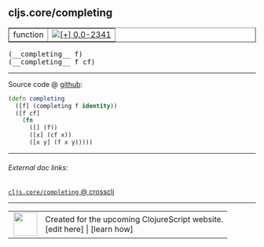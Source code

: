 ## cljs.core/completing



 <table border="1">
<tr>
<td>function</td>
<td><a href="https://github.com/cljsinfo/cljs-api-docs/tree/0.0-2341"><img valign="middle" alt="[+] 0.0-2341" title="Added in 0.0-2341" src="https://img.shields.io/badge/+-0.0--2341-lightgrey.svg"></a> </td>
</tr>
</table>


 <samp>
(__completing__ f)<br>
</samp>
 <samp>
(__completing__ f cf)<br>
</samp>

---







Source code @ [github](https://github.com/clojure/clojurescript/blob/r2725/src/cljs/cljs/core.cljs#L1812-L1818):

```clj
(defn completing
  ([f] (completing f identity))
  ([f cf]
    (fn
      ([] (f))
      ([x] (cf x))
      ([x y] (f x y)))))
```

<!--
Repo - tag - source tree - lines:

 <pre>
clojurescript @ r2725
└── src
    └── cljs
        └── cljs
            └── <ins>[core.cljs:1812-1818](https://github.com/clojure/clojurescript/blob/r2725/src/cljs/cljs/core.cljs#L1812-L1818)</ins>
</pre>

-->

---



###### External doc links:

[`cljs.core/completing` @ crossclj](http://crossclj.info/fun/cljs.core.cljs/completing.html)<br>

---

 <table>
<tr><td>
<img valign="middle" align="right" width="48px" src="http://i.imgur.com/Hi20huC.png">
</td><td>
Created for the upcoming ClojureScript website.<br>
[edit here] | [learn how]
</td></tr></table>

[edit here]:https://github.com/cljsinfo/cljs-api-docs/blob/master/cljsdoc/cljs.core_completing.cljsdoc
[learn how]:https://github.com/cljsinfo/cljs-api-docs/wiki/cljsdoc-files

<!--

This information was too distracting to show to readers, but I'll leave it
commented here since it is helpful to:

- pretty-print the data used to generate this document
- and show how to retrieve that data



The API data for this symbol:

```clj
{:ns "cljs.core",
 :name "completing",
 :type "function",
 :signature ["[f]" "[f cf]"],
 :source {:code "(defn completing\n  ([f] (completing f identity))\n  ([f cf]\n    (fn\n      ([] (f))\n      ([x] (cf x))\n      ([x y] (f x y)))))",
          :title "Source code",
          :repo "clojurescript",
          :tag "r2725",
          :filename "src/cljs/cljs/core.cljs",
          :lines [1812 1818]},
 :full-name "cljs.core/completing",
 :full-name-encode "cljs.core_completing",
 :history [["+" "0.0-2341"]]}

```

Retrieve the API data for this symbol:

```clj
;; from Clojure REPL
(require '[clojure.edn :as edn])
(-> (slurp "https://raw.githubusercontent.com/cljsinfo/cljs-api-docs/catalog/cljs-api.edn")
    (edn/read-string)
    (get-in [:symbols "cljs.core/completing"]))
```

-->
